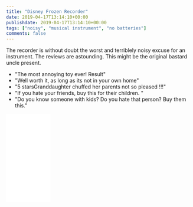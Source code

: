 ```yaml
---
title: "Disney Frozen Recorder"
date: 2019-04-17T13:14:10+00:00
publishdate: 2019-04-17T13:14:10+00:00
tags: ["noisy", "musical instrument", "no batteries"]
comments: false
---
```


The recorder is without doubt the worst and terriblely noisy excuse for an instrument.  The reviews are astounding.  This might be the original bastard uncle present.

* "The most annoying toy ever! Result"
* "Well worth it, as long as its not in your own home"
* "5 starsGranddaughter chuffed her parents not so pleased !!!"
* "If you hate your friends, buy this for their children. "
* "Do you know someone with kids?  Do you hate that person?  Buy them this."

<iframe style="width:120px;height:240px;" marginwidth="0" marginheight="0" scrolling="no" frameborder="0" src="//ws-eu.amazon-adsystem.com/widgets/q?ServiceVersion=20070822&OneJS=1&Operation=GetAdHtml&MarketPlace=GB&source=ss&ref=as_ss_li_til&ad_type=product_link&tracking_id=wwwcoldclimat-21&language=en_GB&marketplace=amazon&region=GB&placement=1495013057&asins=1495013057&linkId=e9f874761a758f524312e8d962308974&show_border=true&link_opens_in_new_window=true"></iframe>

